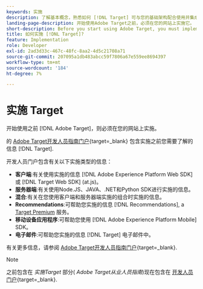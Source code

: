 ```yaml
---
keywords: 实施
description: 了解基本概念，熟悉如何 [!DNL Target] 可与您的基础架构配合使用并集成，并了解访客的跟踪方式。
landing-page-description: 开始使用Adobe Target之前，必须在您的网站上实施它。
short-description: Before you start using Adobe Target, you must implement it on your site.
title: 如何实施 [!DNL Target]?
feature: Implementation
role: Developer
exl-id: 2ad3d33c-467c-48fc-8aa2-4d5c21708a71
source-git-commit: 207095a1db483abcc59f7806a67e559ee8694397
workflow-type: tm+mt
source-wordcount: '184'
ht-degree: 7%

---
```


# 实施 Target

开始使用之前 [!DNL Adobe Target]，则必须在您的网站上实施。

的 [Adobe Target开发人员指南门户](https://developer.adobe.com/target/){target=_blank} 包含实施之前您需要了解的信息 [!DNL Target].

开发人员门户包含有关以下实施类型的信息：

* **客户端**:有关使用实施的信息 [!DNL Adobe Experience Platform Web SDK] 或 [!DNL Target Web SDK] (at.js)。
* **服务器端**:有关使用Node.JS、JAVA、.NET和Python SDK进行实施的信息。
* **混合**:有关在您使用客户端和服务器端实施的组合时实施的信息。
* **Recommendations**:可帮助您实施的信息 [!DNL Recommendations], a [Target Premium](/help/main/c-intro/intro.md#premium) 服务。
* **移动设备应用程序**:可帮助您使用 [!DNL Adobe Experience Platform Mobile] SDK。
* **电子邮件**:可帮助您实施的信息 [!DNL Target] 电子邮件中。

有关更多信息，请参阅 [Adobe Target开发人员指南门户](https://developer.adobe.com/target/){target=_blank}.

>[!NOTE]
>
>之前包含在 *实施Target* 部分( *Adobe Target从业人员指南*)现在包含在 [开发人员门户](https://developer.adobe.com/target/){target=_blank}.




